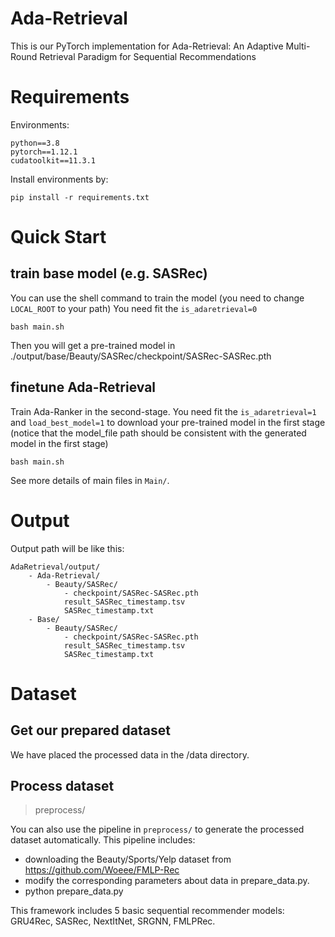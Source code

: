 # Ada-Retrieval

This is our PyTorch implementation for Ada-Retrieval: An Adaptive Multi-Round Retrieval Paradigm for Sequential
Recommendations

# Requirements
Environments:
```
python==3.8
pytorch==1.12.1
cudatoolkit==11.3.1
```
Install environments by:
```
pip install -r requirements.txt
```


# Quick Start

## train base model (e.g. SASRec)
You can use the shell command to train the model (you need to change `LOCAL_ROOT` to your path)
You need fit the `is_adaretrieval=0`
```
bash main.sh
```
Then you will get a pre-trained model in ./output/base/Beauty/SASRec/checkpoint/SASRec-SASRec.pth

## finetune Ada-Retrieval

Train Ada-Ranker in the second-stage.
You need fit the `is_adaretrieval=1` and `load_best_model=1` to download your pre-trained model in the first stage
(notice that the model_file path should be consistent with the generated model in the first stage)

```
bash main.sh
```

See more details of main files in `Main/`.

# Output
Output path will be like this:
```
AdaRetrieval/output/
    - Ada-Retrieval/
        - Beauty/SASRec/
            - checkpoint/SASRec-SASRec.pth
            result_SASRec_timestamp.tsv
            SASRec_timestamp.txt
    - Base/
        - Beauty/SASRec/
            - checkpoint/SASRec-SASRec.pth
            result_SASRec_timestamp.tsv
            SASRec_timestamp.txt
```

# Dataset
## Get our prepared dataset
We have placed the processed data in the /data directory.

## Process dataset
> preprocess/

You can also use the pipeline in `preprocess/` to generate the processed dataset automatically. This pipeline includes:
- downloading the Beauty/Sports/Yelp dataset from https://github.com/Woeee/FMLP-Rec
- modify the corresponding parameters about data in prepare_data.py.
- python prepare_data.py


This framework includes 5 basic sequential recommender models: GRU4Rec, SASRec, NextItNet, SRGNN, FMLPRec.
